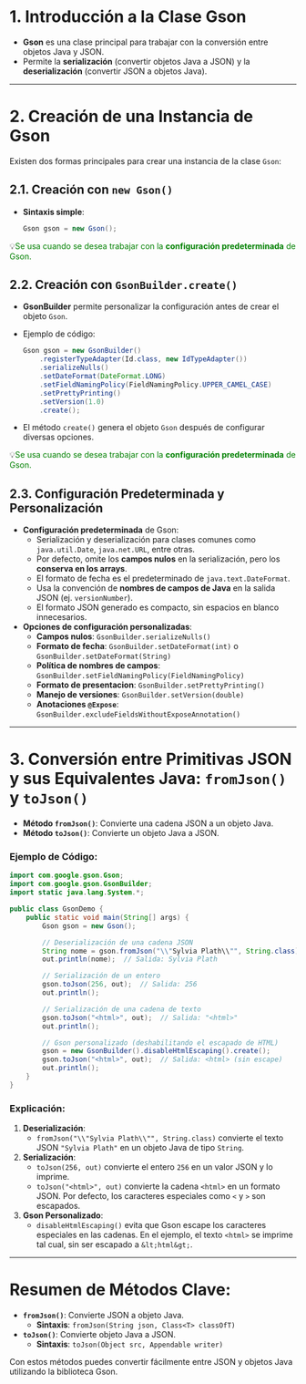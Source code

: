 # **1. Introducción a la Clase Gson**

- **Gson** es una clase principal para trabajar con la conversión entre objetos Java y JSON.
- Permite la **serialización** (convertir objetos Java a JSON) y la **deserialización** (convertir JSON a objetos Java).

---

# **2. Creación de una Instancia de Gson**

Existen dos formas principales para crear una instancia de la clase `Gson`:

## **2.1. Creación con `new Gson()`**

- **Sintaxis simple**:
    
    ```java
    Gson gson = new Gson();
    ```
    


💡<span style="color:green">Se usa cuando se desea trabajar con la **configuración predeterminada** de Gson.</span>


## **2.2. Creación con `GsonBuilder.create()`**

- **GsonBuilder** permite personalizar la configuración antes de crear el objeto `Gson`.
    
- Ejemplo de código:
    
    ```java
    Gson gson = new GsonBuilder()
        .registerTypeAdapter(Id.class, new IdTypeAdapter())
        .serializeNulls()
        .setDateFormat(DateFormat.LONG)
        .setFieldNamingPolicy(FieldNamingPolicy.UPPER_CAMEL_CASE)
        .setPrettyPrinting()
        .setVersion(1.0)
        .create();
    ```
    
- El método `create()` genera el objeto `Gson` después de configurar diversas opciones.
    

💡<span style="color:green">Se usa cuando se desea trabajar con la **configuración predeterminada** de Gson.</span>

## **2.3. Configuración Predeterminada y Personalización**

- **Configuración predeterminada** de Gson:
    - Serialización y deserialización para clases comunes como `java.util.Date`, `java.net.URL`, entre otras.
    - Por defecto, omite los **campos nulos** en la serialización, pero los **conserva en los arrays**.
    - El formato de fecha es el predeterminado de `java.text.DateFormat`.
    - Usa la convención de **nombres de campos de Java** en la salida JSON (ej. `versionNumber`).
    - El formato JSON generado es compacto, sin espacios en blanco innecesarios.
- **Opciones de configuración personalizadas**:
    - **Campos nulos**: `GsonBuilder.serializeNulls()`
    - **Formato de fecha**: `GsonBuilder.setDateFormat(int)` o `GsonBuilder.setDateFormat(String)`
    - **Política de nombres de campos**: `GsonBuilder.setFieldNamingPolicy(FieldNamingPolicy)`
    - **Formato de presentacion**: `GsonBuilder.setPrettyPrinting()`
    - **Manejo de versiones**: `GsonBuilder.setVersion(double)`
    - **Anotaciones `@Expose`**: `GsonBuilder.excludeFieldsWithoutExposeAnnotation()`

---

# **3. Conversión entre Primitivas JSON y sus Equivalentes Java: `fromJson()` y `toJson()`**

- **Método `fromJson()`**: Convierte una cadena JSON a un objeto Java.
- **Método `toJson()`**: Convierte un objeto Java a JSON.

### **Ejemplo de Código:**

```java
import com.google.gson.Gson;
import com.google.gson.GsonBuilder;
import static java.lang.System.*;

public class GsonDemo {
    public static void main(String[] args) {
        Gson gson = new Gson();

        // Deserialización de una cadena JSON
        String nome = gson.fromJson("\\"Sylvia Plath\\"", String.class);
        out.println(nome);  // Salida: Sylvia Plath

        // Serialización de un entero
        gson.toJson(256, out);  // Salida: 256
        out.println();

        // Serialización de una cadena de texto
        gson.toJson("<html>", out);  // Salida: "<html>"
        out.println();

        // Gson personalizado (deshabilitando el escapado de HTML)
        gson = new GsonBuilder().disableHtmlEscaping().create();
        gson.toJson("<html>", out);  // Salida: <html> (sin escape)
        out.println();
    }
}
```

### **Explicación**:

1. **Deserialización**:
    - `fromJson("\\"Sylvia Plath\\"", String.class)` convierte el texto JSON `"Sylvia Plath"` en un objeto Java de tipo `String`.
2. **Serialización**:
    - `toJson(256, out)` convierte el entero `256` en un valor JSON y lo imprime.
    - `toJson("<html>", out)` convierte la cadena `<html>` en un formato JSON. Por defecto, los caracteres especiales como `<` y `>` son escapados.
3. **Gson Personalizado**:
    - `disableHtmlEscaping()` evita que Gson escape los caracteres especiales en las cadenas. En el ejemplo, el texto `<html>` se imprime tal cual, sin ser escapado a `&lt;html&gt;`.

---

# **Resumen de Métodos Clave**:

- **`fromJson()`**: Convierte JSON a objeto Java.
    - **Sintaxis**: `fromJson(String json, Class<T> classOfT)`
- **`toJson()`**: Convierte objeto Java a JSON.
    - **Sintaxis**: `toJson(Object src, Appendable writer)`

Con estos métodos puedes convertir fácilmente entre JSON y objetos Java utilizando la biblioteca Gson.